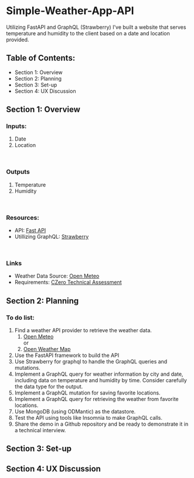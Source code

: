 # Simple-Weather-App-API
<p>Utilizing FastAPI and GraphQL (Strawberry) I've built a website that serves temperature and humidity to the client based on a date and location provided.</p>

## Table of Contents:
- Section 1: Overview
- Section 2: Planning
- Section 3: Set-up
- Section 4: UX Discussion

## Section 1: Overview
### Inputs:
1. Date
2. Location
<br>

### Outputs
1. Temperature
2. Humidity

<br>

### Resources:
- API: [Fast API](https://fastapi.tiangolo.com)<br>
- Utillizing GraphQL: [Strawberry](https://strawberry.rocks)<br>
<br>

### Links
- Weather Data Source: [Open Meteo](https://open-meteo.com)<br>
- Requirements: [CZero Technical Assessment](https://czerotoday.notion.site/Technical-Assessment-cc5f624c821249d7917a81f112f1e043)<br>


<h2>Section 2: Planning

### To do list:
  1. Find a weather API provider to retrieve the weather data.
     1. [Open Meteo](https://open-meteo.com) <br>
     or
     2. [Open Weather Map](https://openweathermap.org/api)
  2. Use the FastAPI framework to build the API
  3. Use Strawberry for graphql to handle the GraphQL queries and mutations.
  4. Implement a GraphQL query for weather information by city and date, including data on temperature and humidity by time. Consider carefully the data type for the output.
  5. Implement a GraphQL mutation for saving favorite locations.
  6. Implement a GraphQL query for retrieving the weather from favorite locations.
  7. Use MongoDB (using ODMantic) as the datastore.
  8. Test the API using tools like Insomnia to make GraphQL calls.
  9. Share the demo in a Github repository and be ready to demonstrate it in a technical interview.

## Section 3: Set-up

## Section 4: UX Discussion
